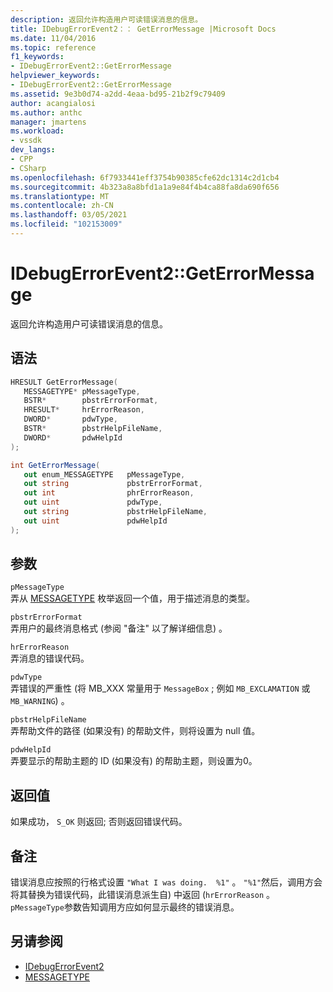 ```yaml
---
description: 返回允许构造用户可读错误消息的信息。
title: IDebugErrorEvent2：： GetErrorMessage |Microsoft Docs
ms.date: 11/04/2016
ms.topic: reference
f1_keywords:
- IDebugErrorEvent2::GetErrorMessage
helpviewer_keywords:
- IDebugErrorEvent2::GetErrorMessage
ms.assetid: 9e3b0d74-a2dd-4eaa-bd95-21b2f9c79409
author: acangialosi
ms.author: anthc
manager: jmartens
ms.workload:
- vssdk
dev_langs:
- CPP
- CSharp
ms.openlocfilehash: 6f7933441eff3754b90385cfe62dc1314c2d1cb4
ms.sourcegitcommit: 4b323a8a8bfd1a1a9e84f4b4ca88fa8da690f656
ms.translationtype: MT
ms.contentlocale: zh-CN
ms.lasthandoff: 03/05/2021
ms.locfileid: "102153009"
---
```

# <a name="idebugerrorevent2geterrormessage"></a>IDebugErrorEvent2::GetErrorMessage
返回允许构造用户可读错误消息的信息。

## <a name="syntax"></a>语法

```cpp
HRESULT GetErrorMessage(
   MESSAGETYPE* pMessageType,
   BSTR*        pbstrErrorFormat,
   HRESULT*     hrErrorReason,
   DWORD*       pdwType,
   BSTR*        pbstrHelpFileName,
   DWORD*       pdwHelpId
);
```

```csharp
int GetErrorMessage(
   out enum_MESSAGETYPE   pMessageType,
   out string             pbstrErrorFormat,
   out int                phrErrorReason,
   out uint               pdwType,
   out string             pbstrHelpFileName,
   out uint               pdwHelpId
);
```

## <a name="parameters"></a>参数
`pMessageType`\
弄从 [MESSAGETYPE](../../../extensibility/debugger/reference/messagetype.md) 枚举返回一个值，用于描述消息的类型。

`pbstrErrorFormat`\
弄用户的最终消息格式 (参阅 "备注" 以了解详细信息) 。

`hrErrorReason`\
弄消息的错误代码。

`pdwType`\
弄错误的严重性 (将 MB_XXX 常量用于 `MessageBox` ; 例如 `MB_EXCLAMATION` 或 `MB_WARNING`) 。

`pbstrHelpFileName`\
弄帮助文件的路径 (如果没有) 的帮助文件，则将设置为 null 值。

`pdwHelpId`\
弄要显示的帮助主题的 ID (如果没有) 的帮助主题，则设置为0。

## <a name="return-value"></a>返回值
 如果成功， `S_OK` 则返回; 否则返回错误代码。

## <a name="remarks"></a>备注
 错误消息应按照的行格式设置 `"What I was doing.  %1"` 。 `"%1"`然后，调用方会将其替换为错误代码，此错误消息派生自) 中返回 (`hrErrorReason` 。 `pMessageType`参数告知调用方应如何显示最终的错误消息。

## <a name="see-also"></a>另请参阅
- [IDebugErrorEvent2](../../../extensibility/debugger/reference/idebugerrorevent2.md)
- [MESSAGETYPE](../../../extensibility/debugger/reference/messagetype.md)
